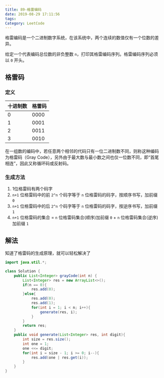 ```yaml
---
title: 89-格雷编码
date: 2019-08-29 17:11:56
tags: 
Category: LeetCode
---
```


格雷编码是一个二进制数字系统，在该系统中，两个连续的数值仅有一个位数的差异。

给定一个代表编码总位数的非负整数 `n`，打印其格雷编码序列。格雷编码序列必须以 `0` 开头。

<!--more-->

## 格雷码

### 定义

| 十进制数 | 格雷码 |
| -------- | ------ |
| 0        | 0000   |
| 1        | 0001   |
| 2        | 0011   |
| 3        | 0010   |

在一组数的编码中，若任意两个相邻的代码只有一位二进制数不同，则称这种编码为格雷码（Gray Code），另外由于最大数与最小数之间也仅一位数不同，即“首尾相连”，因此又称循环码或反射码。

### 生成方法

1. 1位格雷码有两个码字
2. `n+1` 位格雷码中的前 `2^n` 个码字等于 `n` 位格雷码的码字，按顺序书写，加前缀 `0`
3. `n+1` 位格雷码中的后 `2^n` 个码字等于 `n` 位格雷码的码字，按逆序书写，加前缀 `1`
4. `n+1` 位格雷码的集合 = `n` 位格雷码集合(顺序)加前缀 `0` + `n` 位格雷码集合(逆序)加前缀 `1`

## 解法

知道了格雷码的生成原理，就可以轻松解决了

```java
import java.util.*;

class Solution {
    public List<Integer> grayCode(int n) {
        List<Integer> res = new ArrayList<>();
        if(n == 0){
            res.add(0);
        }else{
            res.add(0);
            res.add(1);
            for(int i = 1; i < n; i++){
                generate(res, i);
            }
        }
        return res;
    }
    public void generate(List<Integer> res, int digit){
        int size = res.size();
        int one = 1;
        one <<= digit;
        for(int i = size - 1; i >= 0; i--){
            res.add(one | res.get(i));
        }
    }
}
```